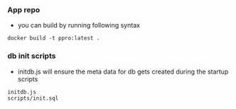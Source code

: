 ### App repo
- you can build by running following syntax
```
docker build -t ppro:latest . 
```

### db init scripts
- initdb.js will ensure the meta data for db gets created during the startup scripts

```
initdb.js
scripts/init.sql
```